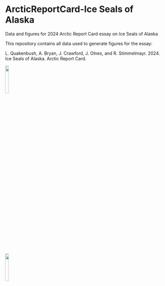 # ArcticReportCard-Ice Seals of Alaska
Data and figures for 2024 Arctic Report Card essay on Ice Seals of Alaska

This repository contains all data used to generate figures for the essay:

L. Quakenbush, A. Bryan, J. Crawford, J. Olnes, and R. Stimmelmayr. 2024. Ice Seals of Alaska. Arctic Report Card. 

<img src="https://github.com/user-attachments/assets/23814dd0-c134-4358-b3a8-e5a91a361775" width="15%"></img> 

<img src="https://github.com/user-attachments/assets/3361d872-c03e-414b-abed-aaf8e55b2c4a" width="15%"></img> 

